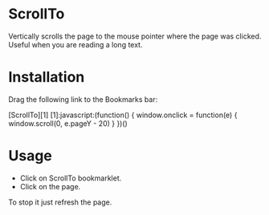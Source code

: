 ScrollTo
========

Vertically scrolls the page to the mouse pointer where the page was clicked. Useful when you are reading a long text.

Installation
============

Drag the following link to the Bookmarks bar:

[ScrollTo][1]
[1]:javascript:(function() { window.onclick = function(e) { window.scroll(0, e.pageY - 20) } })()

Usage
=====

- Click on ScrollTo bookmarklet.
- Click on the page.

To stop it just refresh the page.
